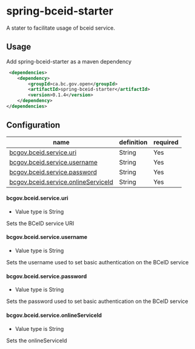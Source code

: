 # spring-bceid-starter

A stater to facilitate usage of bceid service.

## Usage

Add spring-bceid-starter as a maven dependency

```xml
 <dependencies>
    <dependency>
        <groupId>ca.bc.gov.open</groupId>
        <artifactId>spring-bceid-starter</artifactId>
        <version>0.1.4</version>
    </dependency>
</dependencies>
```

## Configuration

| name | definition | required |
| --- | --- | --- |
| [bcgov.bceid.service.uri](#cgovbceidserviceuri) | String | Yes |
| [bcgov.bceid.service.username](#bcgovbceidserviceusername) | String | Yes |
| [bcgov.bceid.service.password](#bcgovbceidservicepassword) | String | Yes |
| [bcgov.bceid.service.onlineServiceId](#bcgovbceidserviceonlineServiceId) | String | Yes |

#### bcgov.bceid.service.uri

* Value type is String

Sets the BCeID service URI

#### bcgov.bceid.service.username

* Value type is String

Sets the username used to set basic authentication on the BCeID service

#### bcgov.bceid.service.password

* Value type is String

Sets the password used to set basic authentication on the BCeID service

#### bcgov.bceid.service.onlineServiceId

* Value type is String

Sets the onlineServiceId
